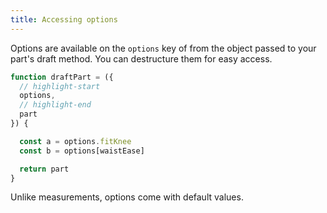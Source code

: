 ```yaml
---
title: Accessing options
---
```


Options are available on the `options` key of from the object
passed to your part's draft method. You can destructure them for easy access.

```design/src/part.mjs
function draftPart = ({
  // highlight-start
  options,
  // highlight-end
  part
}) {

  const a = options.fitKnee
  const b = options[waistEase]

  return part
}
```

<Note>

Unlike measurements, options come with default values.

</Note>

